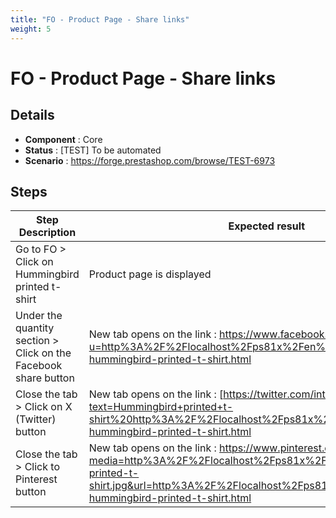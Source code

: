 ```yaml
---
title: "FO - Product Page - Share links"
weight: 5
---
```


# FO - Product Page - Share links
## Details
* **Component** : Core
* **Status** : [TEST] To be automated
* **Scenario** : https://forge.prestashop.com/browse/TEST-6973

## Steps
| Step Description | Expected result |
| ----- | ----- |
| Go to FO > Click on Hummingbird printed t-shirt | Product page is displayed |
| Under the quantity section > Click on the Facebook share button | New tab opens on the link : https://www.facebook.com/sharer.php?u=http%3A%2F%2Flocalhost%2Fps81x%2Fen%2Fmen%2F1-hummingbird-printed-t-shirt.html |
| Close the tab > Click on X (Twitter) button | New tab opens on the link : [https://twitter.com/intent/tweet?text=Hummingbird+printed+t-shirt%20http%3A%2F%2Flocalhost%2Fps81x%2Fen%2Fmen%2F1-hummingbird-printed-t-shirt.html|https://www.facebook.com/sharer.php?u=http%3A%2F%2Flocalhost%2Fps81x%2Fen%2Fmen%2F1-hummingbird-printed-t-shirt.html] |
| Close the tab > Click to Pinterest button | New tab opens on the link : https://www.pinterest.com/pin/create/button/?media=http%3A%2F%2Flocalhost%2Fps81x%2F1%2Fhummingbird-printed-t-shirt.jpg&url=http%3A%2F%2Flocalhost%2Fps81x%2Fen%2Fmen%2F1-hummingbird-printed-t-shirt.html |
